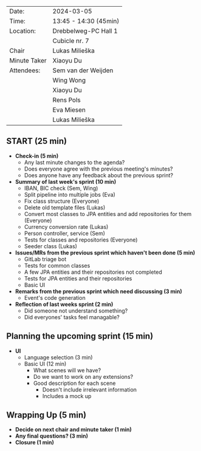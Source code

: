 |              |                       |
| ------------ | --------------------- |
| Date:        | 2024-03-05            |
| Time:        | 13:45 - 14:30 (45min) |
| Location:    | Drebbelweg-PC Hall 1  |
|              | Cubicle nr. 7         |
| Chair        | Lukas Milieška        |
| Minute Taker | Xiaoyu Du             |
| Attendees:   | Sem van der Weijden   |
|              | Wing Wong             |
|              | Xiaoyu Du             |
|              | Rens Pols             |
|              | Eva Miesen            |
|              | Lukas Milieška       |

## START (25 min)

- **Check-in (5 min)**
  - Any last minute changes to the agenda?
  - Does everyone agree with the previous meeting's minutes?
  - Does anyone have any feedback about the previous sprint?
- **Summary of last week's sprint (10 min)**
  - IBAN, BIC check (Sem, Wing)
  - Split pipeline into multiple jobs (Eva)
  - Fix class structure (Everyone)
  - Delete old template files (Lukas)
  - Convert most classes to JPA entities and add repositories for them (Everyone)
  - Currency conversion rate (Lukas)
  - Person controller, service (Sem)
  - Tests for classes and repositories (Everyone)
  - Seeder class (Lukas)
- **Issues/MRs from the previous sprint which haven't been done (5 min)**
  - GitLab triage bot
  - Tests for common classes
  - A few JPA entities and their repositories not completed
  - Tests for JPA entities and their repositories
  - Basic UI
- **Remarks from the previous sprint which need discussing (3 min)**
  - Event's code generation
- **Reflection of last weeks sprint (2 min)**
  - Did someone not understand something?
  - Did everyones' tasks feel managable?

## Planning the upcoming sprint (15 min)

- **UI**
  - Language selection (3 min)
  - Basic UI (12 min)
    - What scenes will we have?
    - Do we want to work on any extensions?
    - Good description for each scene
      - Doesn't include irrelevant information
      - Includes a mock up

## Wrapping Up (5 min)

- **Decide on next chair and minute taker (1 min)**
- **Any final questions? (3 min)**
- **Closure (1 min)**

